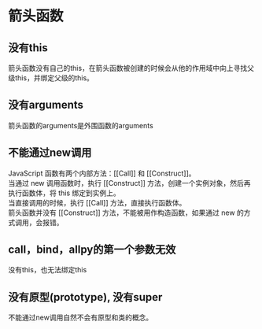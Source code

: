 # 箭头函数

## 没有this

箭头函数没有自己的this，在箭头函数被创建的时候会从他的作用域中向上寻找父级this，并绑定父级的this。

## 没有arguments

箭头函数的arguments是外围函数的arguments

## 不能通过new调用

JavaScript 函数有两个内部方法：[[Call]] 和 [[Construct]]。  
当通过 new 调用函数时，执行 [[Construct]] 方法，创建一个实例对象，然后再执行函数体，将 this 绑定到实例上。  
当直接调用的时候，执行 [[Call]] 方法，直接执行函数体。  
箭头函数并没有 [[Construct]] 方法，不能被用作构造函数，如果通过 new 的方式调用，会报错。  

## call，bind，allpy的第一个参数无效

没有this，也无法绑定this

## 没有原型(prototype), 没有super

不能通过new调用自然不会有原型和类的概念。